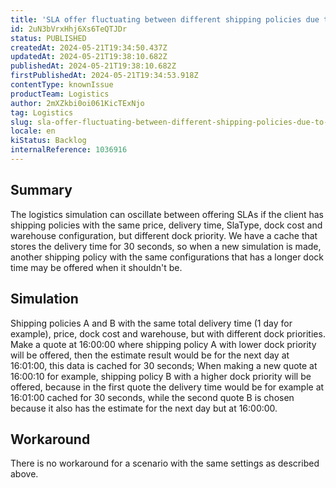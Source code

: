```yaml
---
title: 'SLA offer fluctuating between different shipping policies due to cache in estimated date of 30 seconds'
id: 2uN3bVrxHhj6Xs6TeQTJDr
status: PUBLISHED
createdAt: 2024-05-21T19:34:50.437Z
updatedAt: 2024-05-21T19:38:10.682Z
publishedAt: 2024-05-21T19:38:10.682Z
firstPublishedAt: 2024-05-21T19:34:53.918Z
contentType: knownIssue
productTeam: Logistics
author: 2mXZkbi0oi061KicTExNjo
tag: Logistics
slug: sla-offer-fluctuating-between-different-shipping-policies-due-to-cache-in-estimated-date-of-30-seconds
locale: en
kiStatus: Backlog
internalReference: 1036916
---
```


## Summary


The logistics simulation can oscillate between offering SLAs if the client has shipping policies with the same price, delivery time, SlaType, dock cost and warehouse configuration, but different dock priority.
We have a cache that stores the delivery time for 30 seconds, so when a new simulation is made, another shipping policy with the same configurations that has a longer dock time may be offered when it shouldn't be.



##

## Simulation


Shipping policies A and B with the same total delivery time (1 day for example), price, dock cost and warehouse, but with different dock priorities.
Make a quote at 16:00:00 where shipping policy A with lower dock priority will be offered, then the estimate result would be for the next day at 16:01:00, this data is cached for 30 seconds;
When making a new quote at 16:00:10 for example, shipping policy B with a higher dock priority will be offered, because in the first quote the delivery time would be for example at 16:01:00 cached for 30 seconds, while the second quote B is chosen because it also has the estimate for the next day but at 16:00:00.



##

## Workaround


There is no workaround for a scenario with the same settings as described above.





